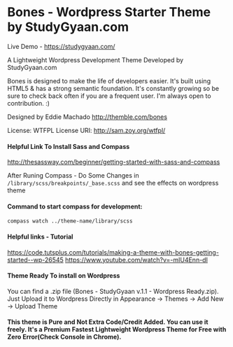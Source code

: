 # Bones - Wordpress Starter Theme by StudyGyaan.com

Live Demo - https://studygyaan.com/

A Lightweight Wordpress Development Theme Developed by StudyGyaan.com

Bones is designed to make the life of developers easier. It's built
using HTML5 & has a strong semantic foundation.
It's constantly growing so be sure to check back often if you are a
frequent user. I'm always open to contribution. :)

Designed by Eddie Machado
http://themble.com/bones

License: WTFPL
License URI: http://sam.zoy.org/wtfpl/

#### Helpful Link To Install Sass and Compass
http://thesassway.com/beginner/getting-started-with-sass-and-compass

After Runing Compass - Do Some Changes in ``` /library/scss/breakpoints/_base.scss ``` and see the effects on wordpress theme

#### Command to start compass for development: 
```
compass watch ../theme-name/library/scss
```

#### Helpful links - Tutorial
https://code.tutsplus.com/tutorials/making-a-theme-with-bones-getting-started--wp-26545
https://www.youtube.com/watch?v=-mIU4Enn-dI


#### Theme Ready To install on Wordpress
You can find a .zip file (Bones - StudyGyaan v.1.1 - Wordpress Ready.zip). Just Upload it to Wordpress Directly in Appearance -> Themes -> Add New -> Upload Theme

#### This theme is Pure and Not Extra Code/Credit Added. You can use it freely. It's a Premium Fastest Lightweight Wordpress Theme for Free with Zero Error(Check Console in Chrome).
